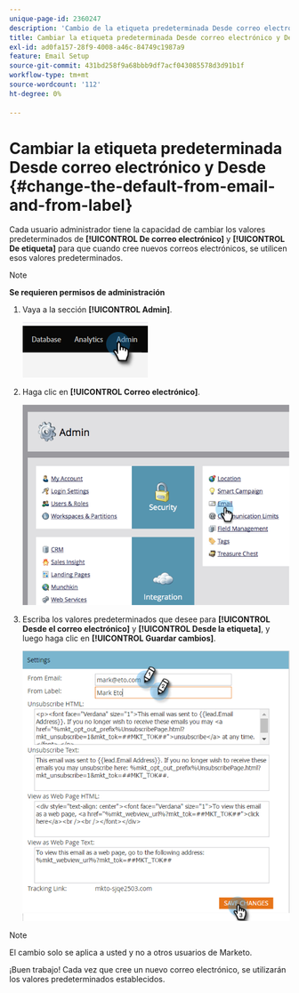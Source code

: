 ```yaml
---
unique-page-id: 2360247
description: 'Cambio de la etiqueta predeterminada Desde correo electrónico y Desde: documentos de Marketo: documentación del producto'
title: Cambiar la etiqueta predeterminada Desde correo electrónico y Desde
exl-id: ad0fa157-28f9-4008-a46c-84749c1987a9
feature: Email Setup
source-git-commit: 431bd258f9a68bbb9df7acf043085578d3d91b1f
workflow-type: tm+mt
source-wordcount: '112'
ht-degree: 0%

---
```


# Cambiar la etiqueta predeterminada Desde correo electrónico y Desde {#change-the-default-from-email-and-from-label}

Cada usuario administrador tiene la capacidad de cambiar los valores predeterminados de **[!UICONTROL De correo electrónico]** y **[!UICONTROL De etiqueta]** para que cuando cree nuevos correos electrónicos, se utilicen esos valores predeterminados.

>[!NOTE]
>
>**Se requieren permisos de administración**

1. Vaya a la sección **[!UICONTROL Admin]**.

   ![](assets/change-the-default-from-email-and-from-label-1.png)

1. Haga clic en **[!UICONTROL Correo electrónico]**.

   ![](assets/change-the-default-from-email-and-from-label-2.png)

1. Escriba los valores predeterminados que desee para **[!UICONTROL Desde el correo electrónico]** y **[!UICONTROL Desde la etiqueta]**, y luego haga clic en **[!UICONTROL Guardar cambios]**.

   ![](assets/change-the-default-from-email-and-from-label-3.png)

>[!NOTE]
>
>El cambio solo se aplica a usted y no a otros usuarios de Marketo.

¡Buen trabajo! Cada vez que cree un nuevo correo electrónico, se utilizarán los valores predeterminados establecidos.
